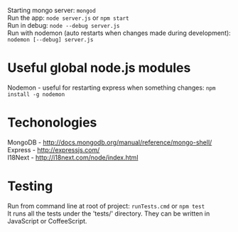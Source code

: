 Starting mongo server: `mongod`  
Run the app: `node server.js` or `npm start`  
Run in debug: `node --debug server.js`  
Run with nodemon (auto restarts when changes made during development): `nodemon [--debug] server.js`

Useful global node.js modules
=============================
Nodemon - useful for restarting express when something changes: `npm install -g nodemon`  

Techonologies
=============
MongoDB - http://docs.mongodb.org/manual/reference/mongo-shell/  
Express - http://expressjs.com/  
I18Next - http://i18next.com/node/index.html  

Testing
=======
Run from command line at root of project: `runTests.cmd` or `npm test`  
It runs all the tests under the 'tests/' directory. They can be written in JavaScript or CoffeeScript.

